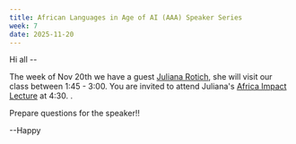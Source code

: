 ```yaml
---
title: African Languages in Age of AI (AAA) Speaker Series
week: 7
date: 2025-11-20
---
```


Hi all --

The week of Nov 20th we have a guest [Juliana Rotich](https://www.linkedin.com/pulse/juliana-rotich-walks-talk-harnessing-technology-ag7pf/), she will visit our class between 1:45 - 3:00. You are invited to attend Juliana's [Africa Impact Lecture](https://africaworld.princeton.edu/events/2025/juliana-rotich-information-technologist-and-entrepreneur-kenya) at 4:30. 
.

Prepare questions for the speaker!!

--Happy

